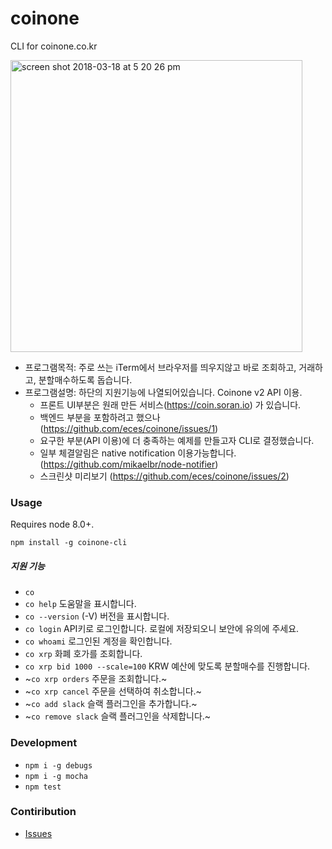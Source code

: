 # coinone
CLI for coinone.co.kr

<img width="467" alt="screen shot 2018-03-18 at 5 20 26 pm" src="https://user-images.githubusercontent.com/836982/37564043-499109b8-2ad1-11e8-8fe8-20d9b903b8d8.png">

- 프로그램목적: 주로 쓰는 iTerm에서 브라우저를 띄우지않고 바로 조회하고, 거래하고, 분할매수하도록 돕습니다.
- 프로그램설명: 하단의 지원기능에 나열되어있습니다. Coinone v2 API 이용. 
    - 프론트 UI부분은 원래 만든 서비스(https://coin.soran.io) 가 있습니다.
    - 백엔드 부분을 포함하려고 했으나 (https://github.com/eces/coinone/issues/1) 
    - 요구한 부분(API 이용)에 더 충족하는 예제를 만들고자 CLI로 결정했습니다.
    - 일부 체결알림은 native notification 이용가능합니다. (https://github.com/mikaelbr/node-notifier)
    - 스크린샷 미리보기 (https://github.com/eces/coinone/issues/2)

### Usage

Requires node 8.0+.

`npm install -g coinone-cli`

##### 지원 기능

- `co`
- `co help` 도움말을 표시합니다.
- `co --version` (-V) 버전을 표시합니다.
- `co login` API키로 로그인합니다. 로컬에 저장되오니 보안에 유의에 주세요.
- `co whoami` 로그인된 계정을 확인합니다.
- `co xrp` 화폐 호가를 조회합니다.
- `co xrp bid 1000 --scale=100` KRW 예산에 맞도록 분할매수를 진행합니다.
- ~`co xrp orders` 주문을 조회합니다.~
- ~`co xrp cancel` 주문을 선택하여 취소합니다.~
- ~`co add slack` 슬랙 플러그인을 추가합니다.~
- ~`co remove slack` 슬랙 플러그인을 삭제합니다.~


### Development

- `npm i -g debugs`
- `npm i -g mocha`
- `npm test`


### Contiribution

- [Issues](https://github.com/eces/coinone/issues)
